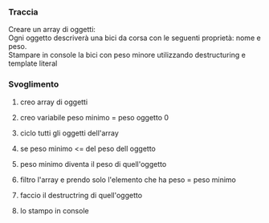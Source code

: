### Traccia

Creare un array di oggetti:  
Ogni oggetto descriverà una bici da corsa con le seguenti proprietà: nome e peso.  
Stampare in console la bici con peso minore utilizzando destructuring e template literal  

### Svoglimento

1. creo array di oggetti

2. creo variabile peso minimo = peso oggetto 0

3. ciclo tutti gli oggetti dell'array
  4. se peso minimo <= del peso dell oggetto  
  5. peso minimo diventa il peso di quell'oggetto

6. filtro l'array e prendo solo l'elemento che ha peso = peso minimo

7. faccio il destructring di quell'oggetto

8. lo stampo in console